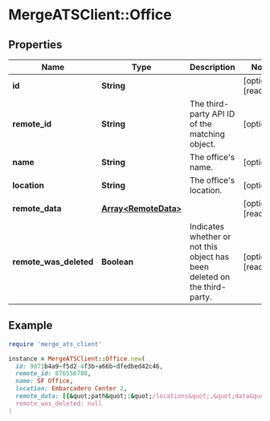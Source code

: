 # MergeATSClient::Office

## Properties

| Name | Type | Description | Notes |
| ---- | ---- | ----------- | ----- |
| **id** | **String** |  | [optional][readonly] |
| **remote_id** | **String** | The third-party API ID of the matching object. | [optional] |
| **name** | **String** | The office&#39;s name. | [optional] |
| **location** | **String** | The office&#39;s location. | [optional] |
| **remote_data** | [**Array&lt;RemoteData&gt;**](RemoteData.md) |  | [optional][readonly] |
| **remote_was_deleted** | **Boolean** | Indicates whether or not this object has been deleted on the third-party. | [optional][readonly] |

## Example

```ruby
require 'merge_ats_client'

instance = MergeATSClient::Office.new(
  id: 9871b4a9-f5d2-4f3b-a66b-dfedbed42c46,
  remote_id: 876556788,
  name: SF Office,
  location: Embarcadero Center 2,
  remote_data: [{&quot;path&quot;:&quot;/locations&quot;,&quot;data&quot;:[&quot;Varies by platform&quot;]}],
  remote_was_deleted: null
)
```

